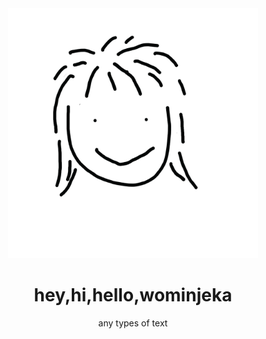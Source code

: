 <!DOCTYPE html>
<html lang="en">
<head>
    <title>hey, hi, hello, wominjeka! </title>
    <style>
        body {
            background-image: url(Soph.png);
            background-size:200px;
            background-color:RGB(399, 252, 252)
            font-family: Helvetica, Arial, 
        }
    </style>
</head>
<body>
    <div align="center"> 
        <img src="Soph.png"width="400"/>
        <h1> hey,hi,hello,wominjeka</h1>
        any types of text
</body>
